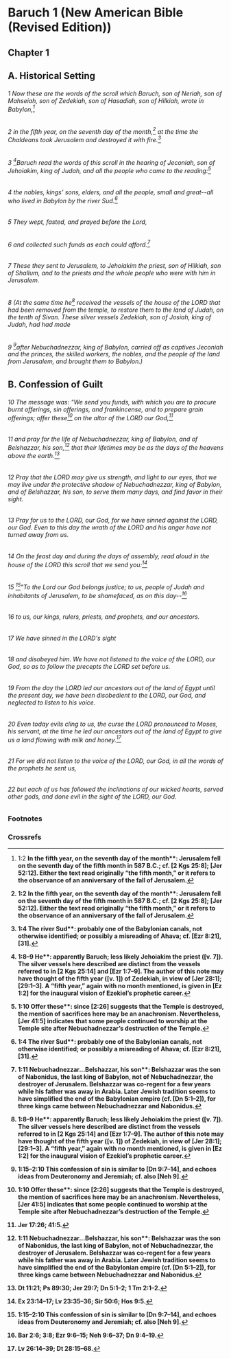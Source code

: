 
# Baruch 1 (New American Bible (Revised Edition))
## Chapter 1

## A. Historical Setting

###### 1 Now these are the words of the scroll which Baruch, son of Neriah, son of Mahseiah, son of Zedekiah, son of Hasadiah, son of Hilkiah, wrote in Babylon,[^A]  
###### 2 in the fifth year, on the seventh day of the month,[^a] at the time the Chaldeans took Jerusalem and destroyed it with fire.[^B]  
###### 3 [^C]Baruch read the words of this scroll in the hearing of Jeconiah, son of Jehoiakim, king of Judah, and all the people who came to the reading:[^D]  
###### 4 the nobles, kings' sons, elders, and all the people, small and great--all who lived in Babylon by the river Sud.[^b]

###### 5 They wept, fasted, and prayed before the Lord,  
###### 6 and collected such funds as each could afford.[^E]  
###### 7 These they sent to Jerusalem, to Jehoiakim the priest, son of Hilkiah, son of Shallum, and to the priests and the whole people who were with him in Jerusalem.  
###### 8 (At the same time he[^c] received the vessels of the house of the LORD that had been removed from the temple, to restore them to the land of Judah, on the tenth of Sivan. These silver vessels Zedekiah, son of Josiah, king of Judah, had had made  
###### 9 [^F]after Nebuchadnezzar, king of Babylon, carried off as captives Jeconiah and the princes, the skilled workers, the nobles, and the people of the land from Jerusalem, and brought them to Babylon.)

## B. Confession of Guilt

###### 10 The message was: "We send you funds, with which you are to procure burnt offerings, sin offerings, and frankincense, and to prepare grain offerings; offer these[^d] on the altar of the LORD our God,[^G]  
###### 11 and pray for the life of Nebuchadnezzar, king of Babylon, and of Belshazzar, his son,[^e] that their lifetimes may be as the days of the heavens above the earth.[^H]  
###### 12 Pray that the LORD may give us strength, and light to our eyes, that we may live under the protective shadow of Nebuchadnezzar, king of Babylon, and of Belshazzar, his son, to serve them many days, and find favor in their sight.  
###### 13 Pray for us to the LORD, our God, for we have sinned against the LORD, our God. Even to this day the wrath of the LORD and his anger have not turned away from us.  
###### 14 On the feast day and during the days of assembly, read aloud in the house of the LORD this scroll that we send you:[^I]

###### 15 [^f]"To the Lord our God belongs justice; to us, people of Judah and inhabitants of Jerusalem, to be shamefaced, as on this day--[^J]  
###### 16 to us, our kings, rulers, priests, and prophets, and our ancestors.  
###### 17 We have sinned in the LORD's sight  
###### 18 and disobeyed him. We have not listened to the voice of the LORD, our God, so as to follow the precepts the LORD set before us.  
###### 19 From the day the LORD led our ancestors out of the land of Egypt until the present day, we have been disobedient to the LORD, our God, and neglected to listen to his voice.  
###### 20 Even today evils cling to us, the curse the LORD pronounced to Moses, his servant, at the time he led our ancestors out of the land of Egypt to give us a land flowing with milk and honey.[^K]  
###### 21 For we did not listen to the voice of the LORD, our God, in all the words of the prophets he sent us,  
###### 22 but each of us has followed the inclinations of our wicked hearts, served other gods, and done evil in the sight of the LORD, our God.

### Footnotes
[^a]: 1:2 <b class="catch-word">In the fifth year, on the seventh day of the month**: Jerusalem fell on the seventh day of the fifth month in 587 B.C.; cf. [2 Kgs 25:8]; [Jer 52:12]. Either the text read originally “the fifth month,” or it refers to the observance of an anniversary of the fall of Jerusalem.
[^b]: 1:4 <b class="catch-word">The river Sud**: probably one of the Babylonian canals, not otherwise identified; or possibly a misreading of Ahava; cf. [Ezr 8:21], [31].
[^c]: 1:8–9 <b class="catch-word">He**: apparently Baruch; less likely Jehoiakim the priest ([v. 7]). The silver vessels here described are distinct from the vessels referred to in [2 Kgs 25:14] and [Ezr 1:7–9]. The author of this note may have thought of the fifth year ([v. 1]) of Zedekiah, in view of [Jer 28:1]; [29:1–3]. A “fifth year,” again with no month mentioned, is given in [Ez 1:2] for the inaugural vision of Ezekiel’s prophetic career.
[^d]: 1:10 <b class="catch-word">Offer these**: since [2:26] suggests that the Temple is destroyed, the mention of sacrifices here may be an anachronism. Nevertheless, [Jer 41:5] indicates that some people continued to worship at the Temple site after Nebuchadnezzar’s destruction of the Temple.
[^e]: 1:11 <b class="catch-word">Nebuchadnezzar…Belshazzar, his son**: Belshazzar was the son of Nabonidus, the last king of Babylon, not of Nebuchadnezzar, the destroyer of Jerusalem. Belshazzar was co-regent for a few years while his father was away in Arabia. Later Jewish tradition seems to have simplified the end of the Babylonian empire (cf. [Dn 5:1–2]), for three kings came between Nebuchadnezzar and Nabonidus.
[^f]: 1:15–2:10 This confession of sin is similar to [Dn 9:7–14], and echoes ideas from Deuteronomy and Jeremiah; cf. also [Neh 9].

### Crossrefs
[^A]: Jer 32:12; 36:4; 45:1–5.
[^B]: 2 Kgs 25:8–10.
[^C]: 2 Kgs 23:1–2.
[^D]: 2 Kgs 24:8–17; Jer 22:24–30; 27:20; 51:59–64.
[^E]: Dt 16:17.
[^F]: Jer 24:1.
[^G]: Jer 17:26; 41:5.
[^H]: Dt 11:21; Ps 89:30; Jer 29:7; Dn 5:1–2; 1 Tm 2:1–2.
[^I]: Ex 23:14–17; Lv 23:35–36; Sir 50:6; Hos 9:5.
[^J]: Bar 2:6; 3:8; Ezr 9:6–15; Neh 9:6–37; Dn 9:4–19.
[^K]: Lv 26:14–39; Dt 28:15–68.

